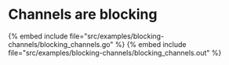 # Channels are blocking

{% embed include file="src/examples/blocking-channels/blocking_channels.go" %}
{% embed include file="src/examples/blocking-channels/blocking_channels.out" %}


